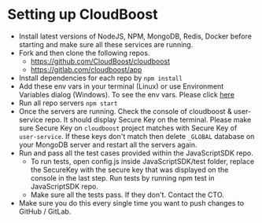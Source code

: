 # Setting up CloudBoost

- Install latest versions of NodeJS, NPM, MongoDB, Redis, Docker before starting and make sure all these services are running.
- Fork and then clone the following repos.
   - https://github.com/CloudBoost/cloudboost
   - https://gitlab.com/cloudboost/app
- Install dependencies for each repo by `npm install`
- Add these env vars in your terminal (Linux) or use Environment Variables dialog (Windows). To see the env vars. Please click [here](https://hackerbaycompany.slack.com/files/U2JE4HBUK/F3LACUE4T/Environment_Variables)
- Run all repo servers `npm start`
- Once the servers are running. Check the console of cloudboost & user-service repo. It should display Secure Key on the terminal. Please make sure Secure Key on `cloudboost` project matches with Secure Key of `user-service`. If these keys don't match then delete `_GLOBAL` database on your MongoDB server and restart all the servers again.
- Run and pass all the test cases provided within the JavaScriptSDK repo.
  - To run tests, open config.js inside JavaScriptSDK/test folder, replace the SecureKey with the secure key that was displayed on the console in the last step. Run tests by running npm test in JavaScriptSDK repo.
  - Make sure all the tests pass. If they don't. Contact the CTO.
- Make sure you do this every single time you want to push changes to GitHub / GitLab. 
